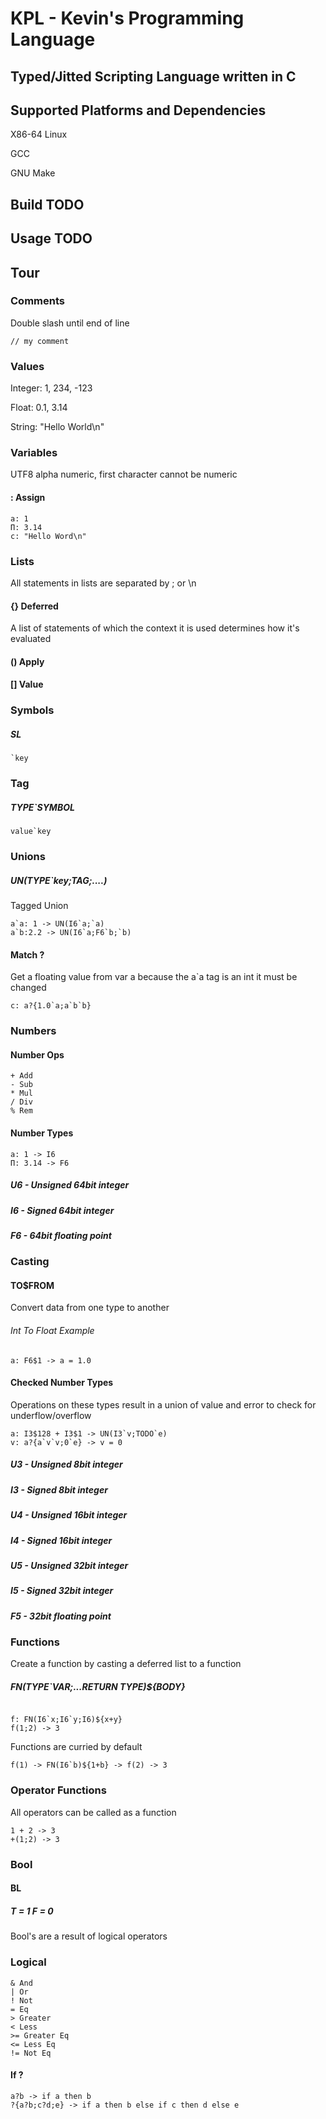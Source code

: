 # KPL - Kevin's Programming Language

## Typed/Jitted Scripting Language written in C

## Supported Platforms and Dependencies

X86-64 Linux

GCC

GNU Make

## Build TODO

## Usage TODO

## Tour

### Comments

Double slash until end of line

```
// my comment
```

### Values

Integer: 1, 234, -123

Float: 0.1, 3.14

String: "Hello World\n"

### Variables

UTF8 alpha numeric, first character cannot be numeric

#### : Assign

```
a: 1
Π: 3.14
c: "Hello Word\n"
```

### Lists

All statements in lists are separated by ; or \n

#### {} Deferred

A list of statements of which the context it is used determines how it's evaluated

#### () Apply

#### [] Value

### Symbols

##### SL

```
`key
```

### Tag

##### TYPE\`SYMBOL

```
value`key
```

### Unions

##### UN(TYPE`key;TAG;....)

Tagged Union

```
a`a: 1 -> UN(I6`a;`a)
a`b:2.2 -> UN(I6`a;F6`b;`b)
```

#### Match ?

Get a floating value from var a because the a\`a tag is an int it must be changed

```
c: a?{1.0`a;a`b`b}
```

### Numbers

#### Number Ops

```
+ Add
- Sub
* Mul
/ Div
% Rem
```

#### Number Types

```
a: 1 -> I6
Π: 3.14 -> F6
```

##### U6 - Unsigned 64bit integer

##### I6 - Signed 64bit integer

##### F6 - 64bit floating point

### Casting

#### TO$FROM

Convert data from one type to another

###### Int To Float Example

```
a: F6$1 -> a = 1.0
```

#### Checked Number Types

Operations on these types result in a union of value and error to check for underflow/overflow

```
a: I3$128 + I3$1 -> UN(I3`v;TODO`e)
v: a?{a`v`v;0`e} -> v = 0
```

##### U3 - Unsigned 8bit integer

##### I3 - Signed 8bit integer

##### U4 - Unsigned 16bit integer

##### I4 - Signed 16bit integer

##### U5 - Unsigned 32bit integer

##### I5 - Signed 32bit integer

##### F5 - 32bit floating point

### Functions

Create a function by casting a deferred list to a function

##### FN(TYPE\`VAR;...RETURN TYPE)${BODY}

```

f: FN(I6`x;I6`y;I6)${x+y}
f(1;2) -> 3

```

Functions are curried by default

```
f(1) -> FN(I6`b)${1+b} -> f(2) -> 3

```

### Operator Functions

All operators can be called as a function

```
1 + 2 -> 3
+(1;2) -> 3
```

### Bool

#### BL

##### T = 1 F = 0

Bool's are a result of logical operators

### Logical

```
& And
| Or
! Not
= Eq
> Greater
< Less
>= Greater Eq
<= Less Eq
!= Not Eq
```

#### If ?

```
a?b -> if a then b
?{a?b;c?d;e} -> if a then b else if c then d else e
```
